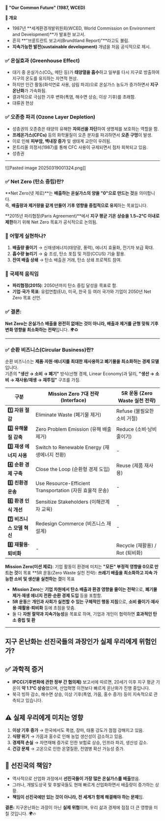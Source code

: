 **📖 "Our Common Future" (1987, WCED)**

**🔹 개요**

- 1987년 **세계환경개발위원회(WCED, World Commission on Environment and Development)**가 발표한 보고서.
- 흔히 **"브룬트란트 보고서(Brundtland Report)"**라고도 불림.
- **지속가능한 발전(sustainable development)** 개념을 처음 공식적으로 제시.

### ✅ **온실효과 (Greenhouse Effect)**

- 대기 중 온실가스(CO₂, 메탄 등)가 **태양열을 흡수**하고 일부를 다시 지구로 방출하여 지구의 온도를 유지하는 자연적 현상.
- 하지만 인간 활동(화석연료 사용, 삼림 파괴)으로 온실가스 농도가 증가하면서 **지구온난화**가 가속화됨.
- 결과적으로 극심한 기후 변화(폭염, 해수면 상승, 이상 기후)를 초래함.
- 대류권 현상
### ✅ **오존층 파괴 (Ozone Layer Depletion)**

- 성층권의 오존층은 태양의 유해한 **자외선을 차단**하여 생명체를 보호하는 역할을 함.
- **프레온가스(CFCs)** 등의 화학물질이 오존 분자를 파괴하면서 **오존 구멍**이 발생.
- 이로 인해 **피부암, 백내장 증가** 및 생태계 교란이 우려됨.
- 몬트리올 의정서(1987)를 통해 CFC 사용이 규제되면서 점차 회복되고 있음.
- 성층권

---
![[Pasted image 20250319001324.png]]
### ✅ **Net Zero (탄소 중립)란?**

**Net Zero(넷 제로)**는 **배출하는 온실가스의 양을 "0"으로 만드는 것**을 의미합니다.  
즉, **배출량과 제거량을 같게 만들어 기후 영향을 중립적으로 유지**하는 목표입니다.

**2015년 파리협정(Paris Agreement)**에서 **지구 평균 기온 상승을 1.5~2°C 이내로 제한**하기 위해 Net Zero 목표가 공식적으로 논의됨.
### 🔹 **어떻게 실현하나?**

1. **배출량 줄이기** → 신재생에너지(태양광, 풍력), 에너지 효율화, 전기차 보급 확대.
2. **흡수량 늘리기** → 숲 조성, 탄소 포집 및 저장(CCUS) 기술 활용.
3. **잔여 배출 상쇄** → 탄소 배출권 거래, 탄소 상쇄 프로젝트 참여.

### 🔹 **국제적 움직임**

- **파리협정(2015)**: 2050년까지 탄소 중립 달성을 목표로 함.
- **기업·국가 목표**: 유럽연합(EU), 미국, 한국 등 여러 국가와 기업이 2050년 Net Zero 목표 선언.

### ✅ **결론:**

**Net Zero는 온실가스 배출을 완전히 없애는 것이 아니라, 배출과 제거를 균형 맞춰 기후 변화 영향을 최소화하는 전략**입니다. 🌍♻️

---
### ✅ **순환 비즈니스(Circular Business)란?**

순환 비즈니스는 **제품·자원·에너지를 최대한 재사용하고 폐기물을 최소화하는 경제 모델**입니다.  
기존의 **"생산 → 소비 → 폐기"** 방식(선형 경제, Linear Economy)과 달리, 
**"생산 → 소비 → 재사용/재생 → 재투입"** 구조를 가짐.


| **구분**             | **Mission Zero 7대 전략 (Interface)**                | **5R 운동 (Zero Waste 실천 전략)** |
| ------------------ | ------------------------------------------------- | ---------------------------- |
| **1️⃣ 자원 절감**      | Eliminate Waste (폐기물 제거)                          | Refuse (불필요한 소비 거절)          |
| **2️⃣ 유해물질 감축**    | Zero Problem Emission (유해 배출 제거)                  | Reduce (소비·낭비 줄이기)           |
| **3️⃣ 재생 에너지 사용**  | Switch to Renewable Energy (재생에너지 전환)             | -                            |
| **4️⃣ 순환 경제 구축**   | Close the Loop (순환형 경제 도입)                        | Reuse (제품 재사용)               |
| **5️⃣ 친환경 운송**     | Use Resource-Efficient Transportation (자원 효율적 운송) | -                            |
| **6️⃣ 환경 인식 개선**   | Sensitize Stakeholders (이해관계자 교육)                 | -                            |
| **7️⃣ 비즈니스 모델 혁신** | Redesign Commerce (비즈니스 재설계)                      | -                            |
| **8️⃣ 재활용·퇴비화**    | -                                                 | Recycle (재활용) / Rot (퇴비화)    |

**Mission Zero(미션 제로)**: 기업 활동이 환경에 미치는 **"모든" 부정적 영향을 0으로 만드는 것**이 목표
**5R 운동(Zero Waste 실천 전략): **쓰레기 배출을 최소화하고 지속 가능한 소비 및 생산을 실천하는 것**이 목표

- **Mission Zero**는 **기업 차원에서 탄소 배출과 환경 영향을 줄이는 전략**으로, **폐기물 제거·재생 에너지 전환·순환 경제 도입** 등을 포함함.
- **5R 운동**은 **개인과 사회가 실천할 수 있는 구체적인 행동 지침**으로, **소비 줄이기·재사용·재활용·퇴비화** 등에 초점을 맞춤.
- 둘 다 **자원 절약과 지속가능성**을 목표로 하며, 기업과 개인이 협력하면 **효과적인 탄소 중립 및 환**

---

## **지구 온난화는 선진국들의 과장인가 실제 우리에게 위험인가?**

## ✅ **과학적 증거**

- **IPCC(기후변화에 관한 정부 간 협의체)** 보고서에 따르면, 20세기 이후 지구 평균 기온이 **약 1.1°C 상승**했으며, 산업혁명 이전보다 빠르게 온난화가 진행 중입니다.
- 북극 빙하 감소, 해수면 상승, 이상 기후(폭염, 가뭄, 홍수 증가) 등이 지속적으로 관측되고 있습니다.

## ⚠️ **실제 우리에게 미치는 영향**

1. **이상 기후 증가** → 한국에서도 폭염, 장마, 태풍 강도가 점점 강해지고 있음.
2. **식량 위기** → 가뭄과 홍수로 인해 농업 생산성이 감소하고 있음.
3. **경제적 손실** → 자연재해 증가로 인한 보험료 상승, 인프라 파괴, 생산성 감소.
4. **건강 문제** → 고온으로 인한 온열질환, 전염병 확산 가능성 증가.

## 🚨 **선진국의 책임?**

- 역사적으로 산업화 과정에서 **선진국들이 가장 많은 온실가스를 배출**했음.
- 그러나, 개발도상국 및 후발국들도 현재 빠르게 산업화하면서 배출량이 증가하는 상황.
- **책임이 선진국에만 있는 것이 아니라, 전 세계가 함께 해결해야 하는 문제**임.

**결론:** 지구온난화는 과장이 아닌 **실제 위협**이며, 우리 삶과 경제에 점점 더 큰 영향을 미칠 것입니다. 🌍🔥